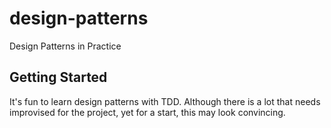 # design-patterns
Design Patterns in Practice

## Getting Started
It's fun to learn design patterns with TDD. Although there is a lot that needs improvised for the project, yet for a start, this may look convincing.
